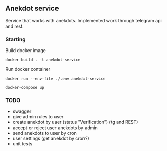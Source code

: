## Anekdot service

Service that works with anekdots. 
Implemented work through telegram api and rest.

### Starting

Build docker image

`docker build . -t anekdot-service`

Run docker container

`docker run --env-file ./.env anekdot-service`

`docker-compose up`
### TODO
- swagger
- give admin rules to user
- create anekdot by user (status "Verification") (tg and REST)
- accept or reject user anekdots by admin
- send anekdots to user by cron
- user settings (get anekdot by cron?)
- unit tests
